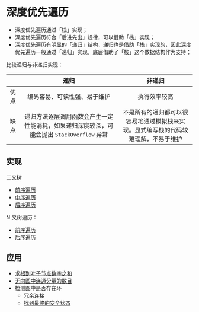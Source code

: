 # 深度优先遍历

- 深度优先遍历通过「栈」实现；
- 深度优先遍历符合「后进先出」规律，可以借助「栈」实现；
- 深度优先遍历有明显的「递归」结构，递归也是借助「栈」实现的，因此深度优先遍历一般通过「递归」实现，底层借助了「栈」这个数据结构作为支持；

比较递归与非递归实现：

|      |                                           递归                                            |                                       非递归                                       |
| :--: | :---------------------------------------------------------------------------------------: | :--------------------------------------------------------------------------------: |
| 优点 |                               编码容易、可读性强、易于维护                                |                                    执行效率较高                                    |
| 缺点 | 递归方法逐层调用函数会产生一定性能消耗，如果递归深度较深，可能会抛出 `StackOverflow` 异常 | 不是所有的递归都可以很容易地通过模拟栈来实现。显式编写栈的代码较难理解，不易于维护 |

## 实现

二叉树

- [前序遍历](/leetcode/144.html)
- [中序遍历](/leetcode/94.html)
- [后序遍历](/leetcode/145.html)

N 叉树遍历：

- [前序遍历](/leetcode/589.html)
- [后序遍历](/leetcode/590.html)

## 应用

- [求根到叶子节点数字之和](/leetcode/129.html)
- [无向图中连通分量的数目](/leetcode/323.html)
- 检测图中是否存在环
  - [冗余连接](/leetcode/684.html)
  - [找到最终的安全状态](/leetcode/802.html)

